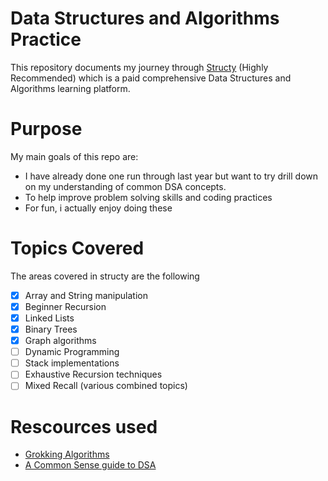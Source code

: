 # Data Structures and Algorithms Practice

This repository documents my journey through [Structy](https://structy.net) (Highly Recommended) which is a paid comprehensive Data Structures and Algorithms learning platform.

# Purpose 
My main goals of this repo are:

- I have already done one run through last year but want to try drill down on my understanding of common DSA concepts. 
- To help improve problem solving skills and coding practices
- For fun, i actually enjoy doing these

# Topics Covered

The areas covered in structy are the following

- [x] Array and String manipulation
- [x] Beginner Recursion
- [x] Linked Lists
- [x] Binary Trees
- [x] Graph algorithms
- [ ] Dynamic Programming
- [ ] Stack implementations
- [ ] Exhaustive Recursion techniques
- [ ] Mixed Recall (various combined topics)

# Rescources used 

- [Grokking Algorithms](https://www.manning.com/books/grokking-algorithms-second-edition)
- [A Common Sense guide to DSA](https://www.amazon.co.uk/Common-Sense-Guide-Data-Structures-Algorithms/dp/1680507222)

  
